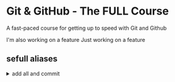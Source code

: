 # Git & GitHub - The FULL Course

A fast-paced course for getting up to speed with Git and Github

I'm also working on a feature
Just working on a feature

## sefull aliases
<details>
<summary>add all and commit</summary>

``` git ac <commit-name> ```
to implement add the following line in to .gitconfig
```ac = "commit -am"```
</details>